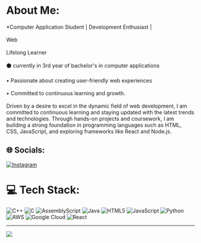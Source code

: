 # About Me:
*Computer Application Student | Development Enthusiast |<br><br>Web<br><br>Lifelong Learner<br><br>⚫ currently in 3rd year of bachelor's in computer applications<br><br>• Passionate about creating user-friendly web experiences<br><br>• Committed to continuous learning and growth.<br><br>Driven by a desire to excel in the dynamic field of web development, I am committed to continuous learning and staying updated with the latest trends and technologies. Through hands-on projects and coursework, I am building a strong foundation in programming languages such as HTML, CSS, JavaScript, and exploring frameworks like React and Node.js.


## 🌐 Socials:
[![Instagram](https://img.shields.io/badge/Instagram-%23E4405F.svg?logo=Instagram&logoColor=white)](https://instagram.com/akhi_shxhid) 

# 💻 Tech Stack:
![C++](https://img.shields.io/badge/c++-%2300599C.svg?style=for-the-badge&logo=c%2B%2B&logoColor=white) ![C](https://img.shields.io/badge/c-%2300599C.svg?style=for-the-badge&logo=c&logoColor=white) ![AssemblyScript](https://img.shields.io/badge/assembly%20script-%23000000.svg?style=for-the-badge&logo=assemblyscript&logoColor=white) ![Java](https://img.shields.io/badge/java-%23ED8B00.svg?style=for-the-badge&logo=openjdk&logoColor=white) ![HTML5](https://img.shields.io/badge/html5-%23E34F26.svg?style=for-the-badge&logo=html5&logoColor=white) ![JavaScript](https://img.shields.io/badge/javascript-%23323330.svg?style=for-the-badge&logo=javascript&logoColor=%23F7DF1E) ![Python](https://img.shields.io/badge/python-3670A0?style=for-the-badge&logo=python&logoColor=ffdd54) ![AWS](https://img.shields.io/badge/AWS-%23FF9900.svg?style=for-the-badge&logo=amazon-aws&logoColor=white) ![Google Cloud](https://img.shields.io/badge/GoogleCloud-%234285F4.svg?style=for-the-badge&logo=google-cloud&logoColor=white) ![React](https://img.shields.io/badge/react-%2320232a.svg?style=for-the-badge&logo=react&logoColor=%2361DAFB)

---
[![](https://visitcount.itsvg.in/api?id=akhi-shxhid&icon=0&color=0)](https://visitcount.itsvg.in)

<!-- Proudly created with GPRM ( https://gprm.itsvg.in ) -->

<!--
**akhi-shxhid/akhi-shxhid** is a ✨ _special_ ✨ repository because its `README.md` (this file) appears on your GitHub profile.

